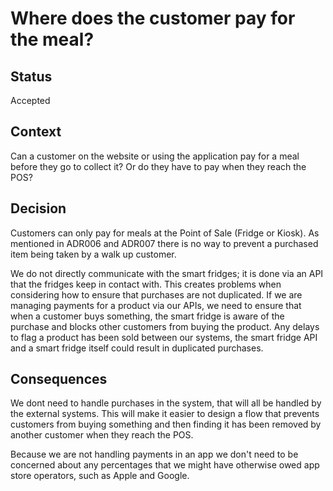 # Where does the customer pay for the meal?

## Status
Accepted

## Context
Can a customer on the website or using the application pay for a meal before they go to collect it? Or do they have to pay when they reach the POS?

## Decision
Customers can only pay for meals at the Point of Sale (Fridge or Kiosk).  As mentioned in ADR006 and ADR007 there is no way to prevent a purchased item being taken by a walk up customer.

We do not directly communicate with the smart fridges; it is done via an API that the fridges keep in contact with. This creates problems when considering how to ensure that purchases are not duplicated. If we are managing payments for a product via our APIs, we need to ensure that when a customer buys something, the smart fridge is aware of the purchase and blocks other customers from buying the product. Any delays to flag a product has been sold between our systems, the smart fridge API and a smart fridge itself could result in duplicated purchases.

## Consequences
We dont need to handle purchases in the system, that will all be handled by the external systems. 
This will make it easier to design a flow that prevents customers from buying something and then finding it has been removed by another customer when they reach the POS.

Because we are not handling payments in an app we don't need to be concerned about any percentages that we might have otherwise owed app store operators, such as Apple and Google.
